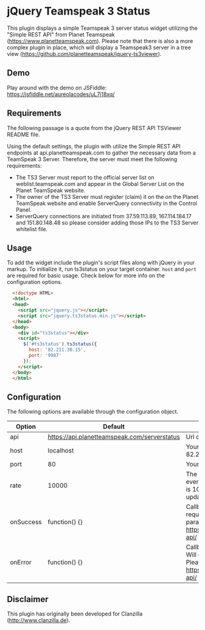 # jQuery Teamspeak 3 Status

This plugin displays a simple Teamspeak 3 server status widget utilizing the
"Simple REST API" from Planet Teamspeak (https://www.planetteamspeak.com).
Please note that there is also a more complex plugin in place, which will
display a Teamspeak3 server in a tree view
(https://github.com/planetteamspeak/jquery-ts3viewer).

## Demo

Play around with the demo on JSFiddle:
https://jsfiddle.net/aureolacodes/uL7j18xq/

## Requirements

The following passage is a quote from the jQuery REST API TSViewer README file.

Using the default settings, the plugin with utilize the Simple REST API
endpoints at api.planetteamspeak.com to gather the necessary data from a
TeamSpeak 3 Server. Therefore, the server must meet the following requirements:

* The TS3 Server must report to the official server list on
weblist.teamspeak.com and appear in the Global Server List on the
Planet TeamSpeak website.
* The owner of the TS3 Server must register (claim) it on the on the Planet
TeamSpeak website and enable ServerQuery connectivity in the Control Panel.
* ServerQuery connections are initiated from 37.59.113.89, 167.114.184.17
and 151.80.148.48 so please consider adding those IPs to the TS3
Server whitelist file.

## Usage

To add the widget include the plugin's script files along with jQuery in your
markup. To initialize it, run ts3status on your target container. `host` and
`port` are required for basic usage. Check below for more info on the
configuration options.

```html
  <!doctype HTML>
  <html>
  <head>
    <script src="jquery.js"></script>
    <script src="jquery.ts3status.min.js"></script>
  </head>
  <body>
    <div id="ts3status"></div>
    <script>
      $('#ts3status').ts3status({
        host: '82.211.30.15',
        port: '9987'
      });
    </script>
  </body>
  </html>
```

## Configuration

The following options are available through the configuration object.

| Option | Default | Description |
| --- | --- | --- |
| api | https://api.planetteamspeak.com/serverstatus | Url of the simple rest api. |
| host | localhost | Your server's host name, e.g. 82.211.30.15 |
| port | 80 | Your server's port, e.g. 9987 |
| rate | 10000 | The plugin will update the server status every x milliseconds. The default value is 10000ms, so the status will be updated every 10 seconds. |
| onSuccess | function() {} | Callback that runs after a successful request. Will get the api response as a parameter. Please check https://www.planetteamspeak.com/rest-api/ for more details on this. |
| onError | function() {} | Callback that runs after a failed request. Will get the api response as a parameter. Please check https://www.planetteamspeak.com/rest-api/ for more details on this. |

## Disclaimer

This plugin has originally been developed for Clanzilla (http://www.clanzilla.de).

